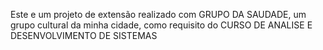 Este e um projeto de extensão realizado com GRUPO DA SAUDADE, um grupo cultural da minha cidade, como requisito do CURSO DE ANALISE E DESENVOLVIMENTO DE SISTEMAS
